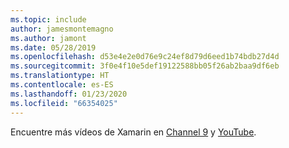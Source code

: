 ```yaml
---
ms.topic: include
author: jamesmontemagno
ms.author: jamont
ms.date: 05/28/2019
ms.openlocfilehash: d53e4e2e0d76e9c24ef8d79d6eed1b74bdb27d4d
ms.sourcegitcommit: 3f0e4f10e5def19122588bb05f26ab2baa9df6eb
ms.translationtype: HT
ms.contentlocale: es-ES
ms.lasthandoff: 01/23/2020
ms.locfileid: "66354025"
---
```

Encuentre más vídeos de Xamarin en [Channel 9](https://channel9.msdn.com/Shows/XamarinShow) y [YouTube](https://www.youtube.com/c/XamarinDevelopers).
